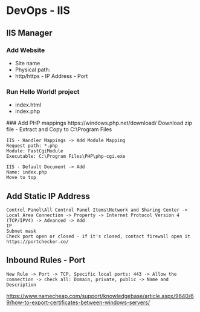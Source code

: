 # DevOps - IIS

## IIS Manager
### Add Website
  <ul>
    <li> Site name </li>
    <li> Physical path: </li>
    <li> http/https - IP Address - Port </li>
  </ul>
  
  
 
### Run Hello World! project
  <ul>
    <li> index.html </li>
    <li> index.php </li>
  </ul>
### Add PHP mappings
    https://windows.php.net/download/
    Download zip file - Extract and Copy to C:\Program Files
    
    IIS - Handler Mappings -> Add Module Mapping
    Request path: *.php
    Module: FastCgiModule
    Executable: C:\Program Files\PHP\php-cgi.exe

    IIS - Default Document -> Add
    Name: index.php
    Move to top
## Add Static IP Address
    Control Panel\All Control Panel Items\Network and Sharing Center -> Local Area Connection -> Property -> Internet Protocol Version 4 (TCP/IPV4) -> Advanced -> Add
    IP
    Subnet mask
    Check port open or closed - if it's closed, contact firewall open it
    https://portchecker.co/
## Inbound Rules - Port
    New Rule -> Port -> TCP, Specific local ports: 443 -> Allow the connection -> check all: Domain, private, public -> Name and Description


https://www.namecheap.com/support/knowledgebase/article.aspx/9640/69/how-to-export-certificates-between-windows-servers/
